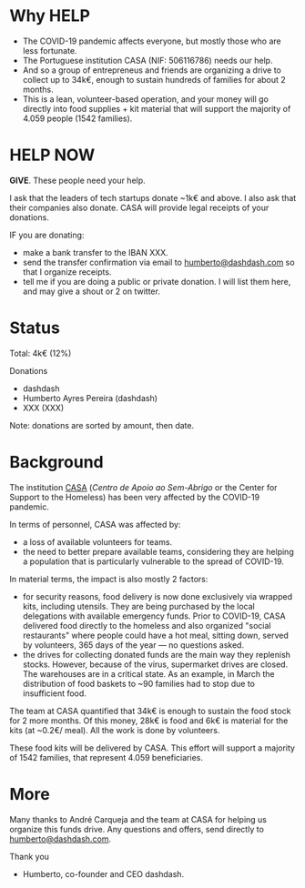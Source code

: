 # Why HELP

* The COVID-19 pandemic affects everyone, but mostly those who are less fortunate. 
* The Portuguese institution CASA (NIF: 506116786) needs our help.
* And so a group of entrepreneus and friends are organizing a drive to collect up to 34k€, enough to sustain hundreds of families for about 2 months. 
* This is a lean, volunteer-based operation, and your money will go directly into food supplies + kit material that will support the majority of 4.059 people (1542 families).

# HELP NOW

**GIVE**. These people need your help.

I ask that the leaders of tech startups donate ~1k€ and above. I also ask that their companies also donate.
CASA will provide legal receipts of your donations.

IF you are donating:
- make a bank transfer to the IBAN XXX.
- send the transfer confirmation via email to humberto@dashdash.com so that I organize receipts.
- tell me if you are doing a public or private donation. I will list them here, and may give a shout or 2 on twitter.

# Status

Total: 4k€ (12%)

Donations
- dashdash
- Humberto Ayres Pereira (dashdash)
- XXX (XXX)

Note: donations are sorted by amount, then date.

# Background

The institution [CASA](https://casa-apoioaosemabrigo.org) (_Centro de Apoio ao Sem-Abrigo_ or the Center for Support to the Homeless) has been very affected by the COVID-19 pandemic. 

In terms of personnel, CASA was affected by:
- a loss of available volunteers for teams.
- the need to better prepare available teams, considering they are helping a population that is particularly vulnerable to the spread of COVID-19.

In material terms, the impact is also mostly 2 factors:
- for security reasons, food delivery is now done exclusively via wrapped kits, including utensils. They are being purchased by the local delegations with available emergency funds. Prior to COVID-19, CASA delivered food directly to the homeless and also organized "social restaurants" where people could have a hot meal, sitting down, served by volunteers, 365 days of the year — no questions asked.
- the drives for collecting donated funds are the main way they replenish stocks. However, because of the virus, supermarket drives are closed. The warehouses are in a critical state. As an example, in March the distribution of food baskets to ~90 families had to stop due to insufficient food.

The team at CASA quantified that 34k€ is enough to sustain the food stock for 2 more months. Of this money, 28k€ is food and 6k€ is material for the kits (at ~0.2€/ meal). All the work is done by volunteers. 

These food kits will be delivered by CASA. This effort will support a majority of 1542 families, that represent 4.059 beneficiaries. 


# More

Many thanks to André Carqueja and the team at CASA for helping us organize this funds drive. 
Any questions and offers, send directly to humberto@dashdash.com. 


Thank you 
- Humberto, co-founder and CEO dashdash.
